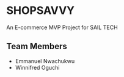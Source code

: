 # SHOPSAVVY

An E-commerce MVP Project for SAIL TECH

## Team Members

- Emmanuel Nwachukwu
- Winnifred Oguchi
